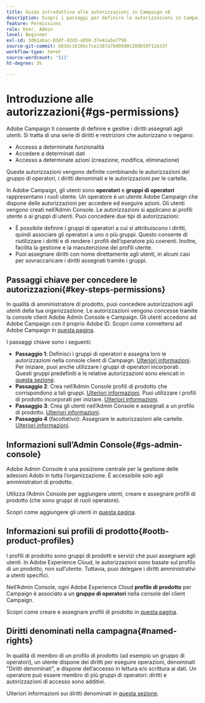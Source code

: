 ```yaml
---
title: Guida introduttiva alle autorizzazioni in Campaign v8
description: Scopri i passaggi per definire le autorizzazioni in Campaign v8
feature: Permissions
role: User, Admin
level: Beginner
exl-id: 3d61abac-03df-42d3-a950-37e41a5a7756
source-git-commit: b63dc1616bc7ce1387a7bd0590c289b59f11b33f
workflow-type: tm+mt
source-wordcount: '511'
ht-degree: 3%

---
```


# Introduzione alle autorizzazioni{#gs-permissions}

Adobe Campaign ti consente di definire e gestire i diritti assegnati agli utenti. Si tratta di una serie di diritti e restrizioni che autorizzano o negano:

* Accesso a determinate funzionalità
* Accedere a determinati dati
* Accesso a determinate azioni (creazione, modifica, eliminazione)

Queste autorizzazioni vengono definite combinando le autorizzazioni del gruppo di operatori, i diritti denominati e le autorizzazioni per le cartelle.

In Adobe Campaign, gli utenti sono **operatori** e **gruppi di operatori** rappresentano i ruoli utente. Un operatore è un utente Adobe Campaign che dispone delle autorizzazioni per accedere ed eseguire azioni. Gli utenti vengono creati nell’Admin Console. Le autorizzazioni si applicano ai profili utente o ai gruppi di utenti. Puoi concedere due tipi di autorizzazioni:

* È possibile definire i gruppi di operatori a cui si attribuiscono i diritti, quindi associare gli operatori a uno o più gruppi. Questo consente di riutilizzare i diritti e di rendere i profili dell’operatore più coerenti. Inoltre, facilita la gestione e la manutenzione dei profili utente.
* Puoi assegnare diritti con nome direttamente agli utenti, in alcuni casi per sovraccaricare i diritti assegnati tramite i gruppi.

## Passaggi chiave per concedere le autorizzazioni{#key-steps-permissions}

In qualità di amministratore di prodotto, puoi concedere autorizzazioni agli utenti della tua organizzazione. Le autorizzazioni vengono concesse tramite la console client Adobe Admin Console e Campaign. Gli utenti accedono ad Adobe Campaign con il proprio Adobe ID. Scopri come connettersi ad Adobe Campaign in [questa pagina](connect.md).

I passaggi chiave sono i seguenti:

* **Passaggio 1**: Definisci i gruppi di operatori e assegna loro le autorizzazioni nella console client di Campaign. [Ulteriori informazioni](manage-permissions.md#create-product-profile).
Per iniziare, puoi anche utilizzare i gruppi di operatori incorporati . Questi gruppi predefiniti e le relative autorizzazioni sono elencati in [questa sezione](manage-permissions.md#ootb-productprofiles).
* **Passaggio 2**: Crea nell’Admin Console profili di prodotto che corrispondono a tali gruppi. [Ulteriori informazioni](manage-permissions.md#create-product-profile).
Puoi utilizzare i profili di prodotto incorporati per iniziare. [Ulteriori informazioni](manage-permissions.md#ootb-productprofiles).
* **Passaggio 3**: Crea gli utenti nell’Admin Console e assegnali a un profilo di prodotto. [Ulteriori informazioni](manage-permissions.md#add-users).
* **Passaggio 4** (facoltativo): Assegnare le autorizzazioni alle cartelle. [Ulteriori informazioni](manage-permissions.md#ootb-productprofiles).

## Informazioni sull’Admin Console{#gs-admin-console}

Adobe Admin Console è una posizione centrale per la gestione delle adesioni Adobi in tutta l’organizzazione. È accessibile solo agli amministratori di prodotto.

Utilizza l’Admin Console per aggiungere utenti, creare e assegnare profili di prodotto (che sono gruppi di ruoli operatore).

Scopri come aggiungere gli utenti in [questa pagina](manage-permissions.md#add-users).

## Informazioni sui profili di prodotto{#ootb-product-profiles}

I profili di prodotto sono gruppi di prodotti e servizi che puoi assegnare agli utenti. In Adobe Experience Cloud, le autorizzazioni sono basate sul profilo di un prodotto, non sull’utente. Tuttavia, puoi delegare i diritti amministrativi a utenti specifici.

Nell’Admin Console, ogni Adobe Experience Cloud **profilo di prodotto** per Campaign è associato a un **gruppo di operatori** nella console del client Campaign.

Scopri come creare e assegnare profili di prodotto in [questa pagina](manage-permissions.md#create-a-product-profile).

## Diritti denominati nella campagna{#named-rights}

In qualità di membro di un profilo di prodotto (ad esempio un gruppo di operatori), un utente dispone dei diritti per eseguire operazioni, denominati &quot;Diritti denominati&quot;, e dispone dell’accesso in lettura e/o scrittura ai dati. Un operatore può essere membro di più gruppi di operatori: diritti e autorizzazioni di accesso sono additivi.

Ulteriori informazioni sui diritti denominati in [questa sezione](manage-permissions.md#use-named-rights).
